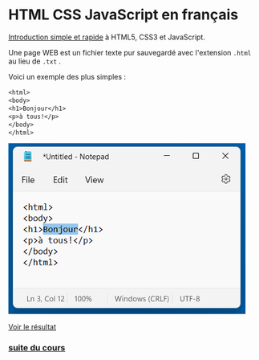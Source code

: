 # HTML CSS JavaScript en français

[Introduction simple et rapide](https://jeanmarclienher.github.io/htmlcssjavascript/index.html) à HTML5, CSS3 et JavaScript.


Une page WEB est un fichier texte pur sauvegardé avec l'extension ``.html`` au lieu de ``.txt`` .

Voici un exemple des plus simples : 

```
<html>
<body>
<h1>Bonjour</h1>
<p>à tous!</p>
</body>
</html>
```
![hello world](img/notepad.png)

[Voir le résultat](https://jeanmarclienher.github.io/htmlcssjavascript/html/exemple_001.html)

### [suite du cours](https://jeanmarclienher.github.io/htmlcssjavascript/md/002/)
